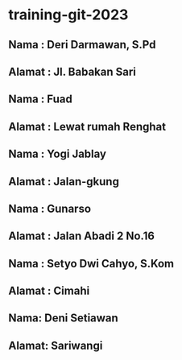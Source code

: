 # training-git-2023

## Nama : Deri Darmawan, S.Pd
## Alamat : Jl. Babakan Sari

## Nama : Fuad
## Alamat : Lewat rumah Renghat

## Nama	: Yogi Jablay
## Alamat : Jalan-gkung

## Nama : Gunarso
## Alamat : Jalan Abadi 2 No.16

## Nama : Setyo Dwi Cahyo, S.Kom
## Alamat : Cimahi

## Nama: Deni Setiawan
## Alamat: Sariwangi


